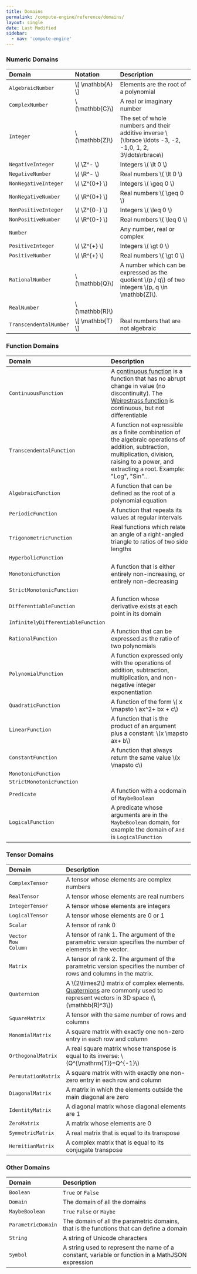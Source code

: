 ```yaml
---
title: Domains
permalink: /compute-engine/reference/domains/
layout: single
date: Last Modified
sidebar:
  - nav: 'compute-engine'
---
```


### Numeric Domains

<div class=symbols-table>

| Domain | Notation | Description |
| :--- | :--- | :--- |
| `AlgebraicNumber`| \\[ \mathbb{A} \\] | Elements are the root of a polynomial |
| `ComplexNumber` | \\(\mathbb{C}\\) | A real or imaginary number |
| `Integer` | \\(\mathbb{Z}\\) | The set of whole numbers and their additive inverse \\(\lbrace \ldots -3, -2, -1,0, 1, 2, 3\ldots\rbrace\\) |
| `NegativeInteger` | \\( \\Z^-  \\) | Integers \\( \lt 0 \\) |
| `NegativeNumber` | \\( \\R^-  \\) | Real numbers \\( \lt 0 \\) |
| `NonNegativeInteger` | \\( \\Z^{0+}  \\) | Integers \\( \geq 0 \\) |
| `NonNegativeNumber` | \\( \\R^{0+}  \\) | Real numbers \\( \geq 0 \\) |
| `NonPositiveInteger` | \\( \\Z^{0-}  \\) | Integers \\( \leq 0 \\) |
| `NonPositiveNumber` | \\( \\R^{0-}  \\) | Real numbers \\( \leq 0 \\) |
| `Number` |  | Any number, real or complex |
| `PositiveInteger` | \\( \\Z^{+}  \\) | Integers \\( \gt 0 \\) |
| `PositiveNumber` | \\( \\R^{+}  \\) | Real numbers \\( \gt 0 \\) |
| `RationalNumber` | \\(\mathbb{Q}\\) | A number which can be expressed as the quotient \\(p / q\\) of two integers \\(p, q \in \mathbb{Z}\\). |
| `RealNumber` |\\(\mathbb{R}\\) | |
| `TranscendentalNumber`| \\[ \mathbb{T} \\] | Real numbers that are not algebraic |

</div>


### Function Domains

<div class=symbols-table>

| Domain | Description |
| :--- | :--- |
| `ContinuousFunction` | A [continuous function](https://en.wikipedia.org/wiki/Continuous_function) is a function that has no abrupt change in value (no discontinuity). The [Weirestrass function](https://en.wikipedia.org/wiki/Weierstrass_function) is continuous, but not differentiable |
| `TranscendentalFunction` | A function not expressible as a finite combination of the algebraic operations of addition, subtraction, multiplication, division, raising to a power, and extracting a root. Example: "Log", "Sin"... |
| `AlgebraicFunction` | A function that can be defined as the root of a polynomial equation |
| `PeriodicFunction` | A function that repeats its values at regular intervals |
| `TrigonometricFunction` | Real functions which relate an angle of a right-angled triangle to ratios of two side lengths |
| `HyperbolicFunction` | | 
| `MonotonicFunction` | A function that is either entirely non-increasing, or entirely non-decreasing |
| `StrictMonotonicFunction` | | 
| `DifferentiableFunction` | A function whose derivative exists at each point in its domain | 
| `InfinitelyDifferentiableFunction` | | 
| `RationalFunction` | A function that can be expressed as the ratio of two polynomials |
| `PolynomialFunction` | A function expressed only with the operations of addition, subtraction, multiplication, and non-negative integer exponentiation | 
| `QuadraticFunction` |  A function of the form \\( x \mapsto \ ax^2+ bx + c\\) | 
| `LinearFunction` | A function that is the product of an argument plus a constant: \\(x \mapsto ax+ b\\)  | 
| `ConstantFunction` | A function that always return the same value \\(x \mapsto c\\)|
| `MonotonicFunction` | | 
| `StrictMonotonicFunction`  | | 
| `Predicate`  | A function with a codomain of `MaybeBoolean` | 
| `LogicalFunction`  | A predicate whose arguments are in the `MaybeBoolean` domain, for example the domain of `And` is `LogicalFunction` | 
</div>

### Tensor Domains
<div class=symbols-table>

| Domain | Description |
| :--- | :--- |
| `ComplexTensor` | A tensor whose elements are complex numbers |
| `RealTensor` | A tensor whose elements are real numbers |
| `IntegerTensor` | A tensor whose elements are integers |
| `LogicalTensor` | A tensor whose elements are 0 or 1   |
| `Scalar` | A tensor of rank 0 |
| `Vector`<br>`Row`<br>`Column` | A tensor of rank 1. The argument of the parametric version specifies the number of elements in the vector. |
| `Matrix` | A tensor of rank 2. The argument of the parametric version specifies the number of rows and columns in the matrix.|
| `Quaternion` | A \\(2\times2\\) matrix of complex elements. [Quaternions](https://en.wikipedia.org/wiki/Quaternion) are commonly used to represent vectors in 3D space (\\(\mathbb{R}^3\\)) |
| `SquareMatrix` | A tensor with the same number of rows and columns |
| `MonomialMatrix` | A square matrix with exactly one non-zero entry in each row and column |
| `OrthogonalMatrix` | A real square matrix whose transpose is equal to its inverse: \\(Q^{\mathrm{T}}=Q^{-1}\\) |
| `PermutationMatrix` | A square matrix with with exactly one non-zero entry in each row and column |
| `DiagonalMatrix` | A matrix in which the elements outside the main diagonal are zero|
| `IdentityMatrix` | A diagonal matrix whose diagonal elements are 1 |
| `ZeroMatrix` |  A matrix whose elements are 0 |
| `SymmetricMatrix` | A real matrix that is equal to its transpose |
| `HermitianMatrix` | A complex matrix that is equal to its conjugate transpose |</div>

### Other Domains

<div class=symbols-table>

| Domain | Description |
| :--- | :--- |
| `Boolean` | `True` or `False` |
| `Domain` | The domain of all the domains |
| `MaybeBoolean` | `True` `False` or `Maybe` |
| `ParametricDomain` | The domain of all the parametric domains, that is the functions that can define a domain |
| `String` | A string of Unicode characters |
| `Symbol` | A string used to represent the name of a constant, variable or function in a MathJSON expression |

</div>

